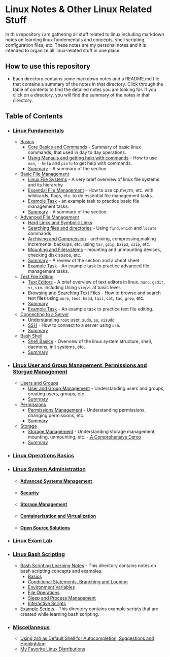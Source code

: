 # Linux Notes & Other Linux Related Stuff

In this repository i am gathering all stuff related to linux including markdown notes on learning linux fundementals and concepts, shell scripting, configuration files, etc. These notes are my personal notes and it is intended to organize all linux-related stuff in one place.

## How to use this repository
- Each directory contains some markdown notes and a README.md file that contains a summary of the notes in that directory. Click through the table of contents to find the detailed notes you are looking for. If you click on a directory, you will find the summary of the notes in that directory. 

## Table of Contents
- ### [Linux Fundamentals](1-linux-fundementals)
  - [Basics](1-linux-fundementals/1-basics)
     - [Core Basics and Commands](1-linux-fundementals/1-basics/1-FirstBasics.md) - Summary of basic linux commands, that used in day to day operations.
     - [Using Manauls and getting help with commands](1-linux-fundementals/1-basics/2-UsingManAndHelp.md) - How to use `man`, `--help` and `pinfo` to get help with commands.
     - [Summary](1-linux-fundementals/1-basics/README.md) - A summary of the section.
   - [Basic File Management](1-linux-fundementals/2-basic-file-management)
     - [Linux File Systems](1-linux-fundementals/2-basic-file-management/3-LinuxFileSystems.md) - A very brief overview of linux file systems and its hierarchy.
     - [Essential File Management](1-linux-fundementals/2-basic-file-management/4-EssentialFileManagement.md) - How to use cp,mv,rm, etc. with wildcards, flags, etc. to do essential file management tasks.
     - [Example Task](1-linux-fundementals/2-basic-file-management/basic-file-mgmt-examples.md) - an example task to practice basic file management tasks.
     - [Summary](1-linux-fundementals/2-basic-file-management/README.md) - A summary of the section.
   - [Advanced File Management](1-linux-fundamentals/3-advanced-file-management)
     - [Hard Links and Symbolic Links](1-linux-fundementals/3-advanced-file-management/5-HardLinksAndSymbolicLinks.md)
     - [Searching files and directories](1-linux-fundementals/3-advanced-file-management/6-usingFind.md) - Using `find`, `which` and `locate` commands
     - [Archiving and Compression](1-linux-fundementals/3-advanced-file-management/7-archiving.md) - archiving, compressing,making incremental backups, etc. using `tar`, `gzip`, `bzip2`, `xzip`, etc.
     - [Mounting and Filesystems](1-linux-fundementals/3-advanced-file-management/8-mountfilesys.md) - mounting and unmounting devices, checking disk space, etc.
     - [Summary](1-linux-fundementals/3-advanced-file-management/RAEDME.md) - A review of the section and a cheat sheet.
     - [Example Task](1-linux-fundementals/3-advanced-file-management/example-advflmgmt.md) - An example task to practice advanced file management tasks.
    - [Text File Editing](1-linux-fundementals/4-working-with-texts)
      - [Text Editors](1-linux-fundementals/4-working-with-texts/9-texted-vivimnanogedit.md) - A brief overview of text editors in linux. `nano`, `gedit`, `vi`, `vim`. Including Using ``vim``/``vi`` at basic level.
      - [Browsing and Searching Text Files](1-linux-fundementals/4-working-with-texts/10-BrowsingAndSearchingTextFiles.md) - How to browse and search text files using `more`, `less`, `head`, `tail`, `cat`, `tac`, `grep`, etc. 
      - [Summary](1-linux-fundementals/4-working-with-texts/README.md)
      - [Example Task](1-linux-fundementals/4-working-with-texts/example-textedit.md) - An example task to practice text file editing.
    - [Connecting to a Server](1-linux-fundementals/5-connecting-to-a-server/)
        - [Understanding `root` user, `sudo`, `su`, `visudo`](1-linux-fundementals/5-connecting-to-a-server/11-root.md)
        - [SSH](1-linux-fundementals/5-connecting-to-a-server/12-ssh.md) - How to connect to a server using `ssh`.
        - [Summary](1-linux-fundementals/5-connecting-to-a-server/README.md)
    - [Bash Shell](1-linux-fundementals/6-bash)
        - [Shell Basics](1-linux-fundementals/6-bash/shell.md) - Overview of the linux system structure, shell, daemons, init systems, etc.
        - [Summary](1-linux-fundementals/6-bash/README.md)
- ### [Linux User and Group Management, Permissions and Storgae Management](2-usergrouppermissions)
  - [Users and Groups](2-usergrouppermissions/1-usergrmgmt)
    - [User and Group Management](2-usergrouppermissions/1-usergrmgmt/users.md) - Understanding users and groups, creating users, groups, etc.
    - [Summary](2-usergrouppermissions/1-usergrmgmt/README.md)
  - [Permissions](2-usergrouppermissions/2-permmgmt)
    - [Permissions Management](2-usergrouppermissions/2-permmgmt/perm.md) - Understanding permissions, changing permissions, etc.
    - [Summary](2-usergrouppermissions/2-permmgmt/README.md)
  - [Storage](2-usergrouppermissions/3-storagemgmt)
    - [Storage Management](2-usergrouppermissions/3-storagemgmt/storage.md) - Understanding storage management, mounting, unmounting, etc.
        -[ A Comprehensive Demo](2-usergrouppermissions/3-storagemgmt/storage.md/#comprehensive-demo) 
    - [Summary](2-usergrouppermissions/3-storagemgmt/README.md)
- ### [Linux Operations Basics](3-linux-operations-basics)
- ### [Linux System Administration](4-linux-system-administration)
  - #### [Advanced Systems Management](4-linux-system-administration/1-sysmgmt)
  - #### [Security](4-linux-system-administration/2-sec)
  - #### [Storage Management](4-linux-system-administration/3-storage)
  - #### [Containerization and Virtualization](4-linux-system-administration/4-contvirt)
  - #### [Open Source Solutions](4-linux-system-administration/5-opensource)
- ### [Linux Exam Lab](5-linux-exam-lab)
- ### [Linux Bash Scripting](linux-bash-scripting)
    - [Bash Scripting Learning Notes](linux-bash-scripting/1-bash-scripting-notes) - This directory contains notes on bash scripting concepts and examples.
        - [Basics](linux-bash-scripting/1-bash-scripting-notes/1(Basics).md)
        - [Conditional Statements, Branching and Looping](linux-bash-scripting/1-bash-scripting-notes/2-ConditionalStatementsBranchingLooping.md)
        - [Environment Variables](linux-bash-scripting/1-bash-scripting-notes/3-EnivromentVariables.md)
        - [File Operations](linux-bash-scripting/1-bash-scripting-notes/5-FileOperations.md)
        - [Sleep and Process Management](linux-bash-scripting/1-bash-scripting-notes/6-SleepProcessManagement.md)
        - [Interactive Scripts](linux-bash-scripting/1-bash-scripting-notes/7-InteractiveScripts.md)
    - [Example Scripts](linux-bash-scripting/examples) - This directory contains example scripts that are created while learning bash scripting.
- ### [Miscellaneous](misc)
    - [Using zsh as Default Shell for Autocompletion, Suggestions and Highlighting](misc/zsh-autocompleting.md)
    - [My Favorite Linux Distributions](misc/linux-distros.md)
